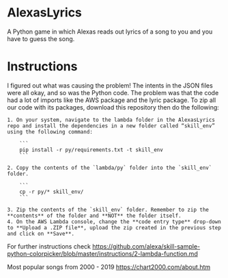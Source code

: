 # AlexasLyrics

A Python game in which Alexas reads out lyrics of a song to you and you have to guess the song.

# Instructions
I figured out what was causing the problem! The intents in the JSON files were all okay, and so was the Python code.
The problem was that the code had a lot of imports like the AWS package and the lyric package.
To zip all our code with its packages, download this repository then do the following:
    
    1. On your system, navigate to the lambda folder in the AlexasLyrics repo and install the dependencies in a new folder called “skill_env” using the following command:
    
        ```
        pip install -r py/requirements.txt -t skill_env
        ```
        
    2. Copy the contents of the `lambda/py` folder into the `skill_env` folder. 
    
        ```
        cp -r py/* skill_env/
        ```
    
    3. Zip the contents of the `skill_env` folder. Remember to zip the **contents** of the folder and **NOT** the folder itself.
    4. On the AWS Lambda console, change the **code entry type** drop-down to **Upload a .ZIP file**, upload the zip created in the previous step and click on **Save**.
   
   
For further instructions check https://github.com/alexa/skill-sample-python-colorpicker/blob/master/instructions/2-lambda-function.md



Most popular songs from 2000 - 2019 https://chart2000.com/about.htm
